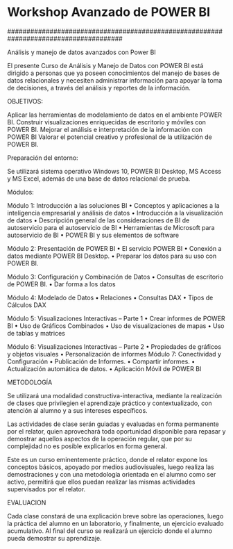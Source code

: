 # Workshop Avanzado de POWER BI
######################################################################################

Análisis y manejo de datos avanzados con Power BI


El presente Curso de Análisis y Manejo de Datos con POWER BI está dirigido a personas que ya poseen conocimientos del manejo de bases de datos relacionales y necesiten administrar información para apoyar la toma de decisiones, a través del análisis y reportes de la información. 

OBJETIVOS:

Aplicar las herramientas de modelamiento de datos en el ambiente POWER BI.
Construir visualizaciones enriquecidas de escritorio y móviles con POWER BI.
Mejorar el análisis e interpretación de la información con POWER BI
Valorar el potencial creativo y profesional de la utilización de POWER BI.

Preparación del entorno:

Se utilizará sistema operativo Windows 10, POWER BI Desktop, MS Access y MS Excel, además de una base de datos relacional de prueba.

Módulos:

Módulo 1: Introducción a las soluciones BI
• Conceptos y aplicaciones a la inteligencia empresarial y análisis de datos
• Introducción a la visualización de datos
• Descripción general de las consideraciones de BI de autoservicio para el autoservicio de BI
• Herramientas de Microsoft para autoservicio de BI
• POWER BI y sus elementos de software

Módulo 2: Presentación de POWER BI
• El servicio POWER BI
• Conexión a datos mediante POWER BI Desktop.
• Preparar los datos para su uso con POWER BI.

Módulo 3: Configuración y Combinación de Datos
• Consultas de escritorio de POWER BI.
• Dar forma a los datos

Módulo 4: Modelado de Datos
• Relaciones
• Consultas DAX
• Tipos de Cálculos DAX

Módulo 5: Visualizaciones Interactivas – Parte 1
• Crear informes de POWER BI
• Uso de Gráficos Combinados
• Uso de visualizaciones de mapas
• Uso de tablas y matrices

Módulo 6: Visualizaciones Interactivas – Parte 2
• Propiedades de gráficos y objetos visuales
• Personalización de informes
Módulo 7: Conectividad y Configuración
• Publicación de Informes.
• Compartir informes.
• Actualización automática de datos.
• Aplicación Móvil de POWER BI

METODOLOGÍA

Se utilizará una modalidad constructiva-interactiva, mediante la realización de clases que privilegien el aprendizaje práctico y contextualizado, con atención al alumno y a sus intereses específicos.
 
Las actividades de clase serán guiadas y evaluadas en forma permanente por el relator, quien aprovechará toda oportunidad disponible para repasar y demostrar aquellos aspectos de la operación regular, que por su complejidad no es posible explicarlos en forma general.

Este es un curso eminentemente práctico, donde el relator expone los conceptos básicos, apoyado por medios audiovisuales, luego realiza las demostraciones y con una metodología orientada en el alumno como ser activo, permitirá que ellos puedan realizar las mismas actividades supervisados por el relator.

EVALUACION

Cada clase constará de una explicación breve sobre las operaciones, luego la práctica del alumno en un laboratorio, y finalmente, un ejercicio evaluado acumulativo. Al final del curso se realizará un ejercicio donde el alumno pueda demostrar su aprendizaje.

